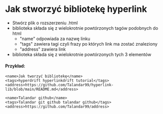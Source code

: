 # Jak stworzyć bibliotekę hyperlink
- Stwórz plik o rozszerzeniu .html
- biblioteka składa się z wielokrotnie powtórzonych tagów podobnych do html
  - "name" odpowiada za nazwę linku
  - "tags" zawiera tagi czyli frazy po których link ma zostać znaleziony
  - "address" zawiera link
- biblioteka składa się z wielokrotnie powtórzonych tych 3 elementów
#### Przykład:
    <name>Jak tworzyć bibliotekę</name>
    <tags>hyperdrift hyperlinkdrift tutorial</tags>
    <address>https://github.com/Talandar99/hyperlink-lib/blob/main/README.md</address>
    
    <name>Talandar github</name>
    <tags>Talandar git github talandar github</tags>
    <address>https://github.com/Talandar99/address>



